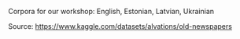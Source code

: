 Corpora for our workshop:
English, Estonian, Latvian, Ukrainian

Source:
https://www.kaggle.com/datasets/alvations/old-newspapers

